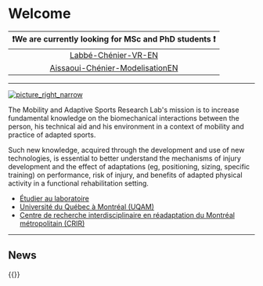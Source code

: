 # Welcome

|                          ❗️We are currently looking for MSc and PhD students ❗️                          |
| :------------------------------------------------------------------------------------------------------------------------------: |
|             [Labbé-Chénier-VR-EN](https://felixchenier.uqam.ca/wp-content/uploads/2024/07/Labbe-Chenier-VR-EN.pdf)             |
| [Aissaoui-Chénier-ModelisationEN](https://felixchenier.uqam.ca/wp-content/uploads/2024/07/Aissaoui-Chenier-ModelisationEN.pdf) |

----------------

[![picture_right_narrow](https://felixchenier.uqam.ca/wp-content/uploads/2024/03/youtube_link-886x1024.png)](https://www.youtube.com/watch?v=G22UUG6fYaU)

The Mobility and Adaptive Sports Research Lab's mission is to increase fundamental knowledge on the biomechanical interactions between the person, his technical aid and his environment in a context of mobility and practice of adapted sports.

Such new knowledge, acquired through the development and use of new technologies, is essential to better understand the mechanisms of injury development and the effect of adaptations (eg, positioning, sizing, specific training) on performance, risk of injury, and benefits of adapted physical activity in a functional rehabilitation setting.

- [Étudier au laboratoire](/studying)
- [Université du Québec à Montréal (UQAM)](https://uqam.ca)
- [Centre de recherche interdisciplinaire en réadaptation du Montréal métropolitain (CRIR)](https://crir.ca)

-----------------------

## News

{{<linkedin>}}
